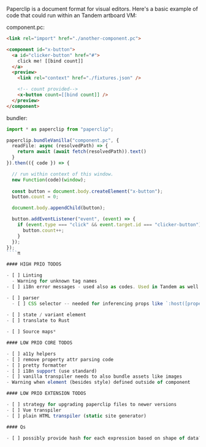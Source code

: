 
Paperclip is a document format for visual editors. Here's a basic example of code that could run within an Tandem artboard VM:

component.pc:

```html
<link rel="import" href="./another-component.pc">

<component id="x-button">
  <a id="clicker-button" href="#">
    click me! [[bind count]]
  </a>
  <preview>
    <link rel="context" href="./fixtures.json" />

    <!-- count provided-->
    <x-button count=[[bind count]] />
  </preview>
</component>
```

bundler:

````typescript
import * as paperclip from "paperclip";

paperclip.bundleVanilla("component.pc", {
  readFile: async (resolvedPath) => {
    return await (await fetch(resolvedPath)).text()
  }
}).then(({ code }) => {

  // run within context of this window. 
  new Function(code)(window);
  
  const button = document.body.createElement("x-button");
  button.count = 0;

  document.body.appendChild(button);

  button.addEventListener("event", (event) => {
    if (event.type === "click" && event.target.id === "clicker-button") {
      button.count++;
    }
  });
});
````π

#### HIGH PRIO TODOS

- [ ] Linting
  - Warning for unknown tag names
- [ ] i18n error messages - used also as codes. Used in Tandem as well to help user fix issues.

- [ ] parser
  - [ ] CSS selector -- needed for inferencing props like `:host([property])`
  
- [ ] state / variant element
- [ ] translate to Rust

- [ ] Source maps*

#### LOW PRIO CORE TODOS

- [ ] a11y helpers
- [ ] remove property attr parsing code
- [ ] pretty formatter
- [ ] i18n support (use standard)
- [ ] vanilla transpiler needs to also bundle assets like images
- Warning when element (besides style) defined outside of component

#### LOW PRIO EXTENSION TODOS

- [ ] strategy for upgrading paperclip files to newer versions
- [ ] Vue transpiler
- [ ] plain HTML transpiler (static site generator)

#### Qs

- [ ] possibly provide hash for each expression based on shape of data? May help with memoization.
